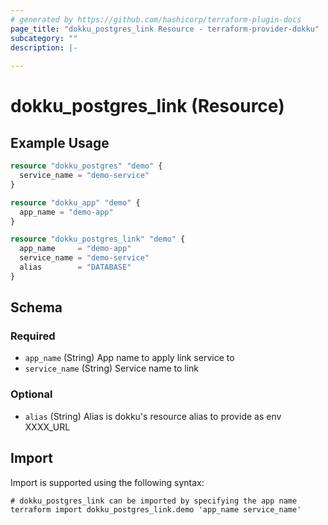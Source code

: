 ```yaml
---
# generated by https://github.com/hashicorp/terraform-plugin-docs
page_title: "dokku_postgres_link Resource - terraform-provider-dokku"
subcategory: ""
description: |-
  
---
```


# dokku_postgres_link (Resource)



## Example Usage

```terraform
resource "dokku_postgres" "demo" {
  service_name = "demo-service"
}

resource "dokku_app" "demo" {
  app_name = "demo-app"
}

resource "dokku_postgres_link" "demo" {
  app_name     = "demo-app"
  service_name = "demo-service"
  alias        = "DATABASE"
}
```

<!-- schema generated by tfplugindocs -->
## Schema

### Required

- `app_name` (String) App name to apply link service to
- `service_name` (String) Service name to link

### Optional

- `alias` (String) Alias is dokku's resource alias to provide as env XXXX_URL

## Import

Import is supported using the following syntax:

```shell
# dokku_postgres_link can be imported by specifying the app name
terraform import dokku_postgres_link.demo 'app_name service_name'
```
